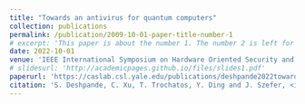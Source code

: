 ```yaml
---
title: "Towards an antivirus for quantum computers"
collection: publications
permalink: /publication/2009-10-01-paper-title-number-1
# excerpt: 'This paper is about the number 1. The number 2 is left for future work.'
date: 2022-10-01
venue: 'IEEE International Symposium on Hardware Oriented Security and Trust (HOST)'
# slidesurl: 'http://academicpages.github.io/files/slides1.pdf'
paperurl: 'https://caslab.csl.yale.edu/publications/deshpande2022towards.pdf'
citation: 'S. Deshpande, C. Xu, T. Trochatos, Y. Ding and J. Szefer, <i>Towards an Antivirus for Quantum Computers, IEEE International Symposium on Hardware Oriented Security and Trust (HOST)</i>, 2022.'
---
```


<!-- The contents above will be part of a list of publications, if the user clicks the link for the publication than the contents of section will be rendered as a full page, allowing you to provide more information about the paper for the reader. When publications are displayed as a single page, the contents of the above "citation" field will automatically be included below this section in a smaller font. -->